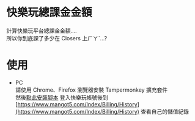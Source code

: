 # 快樂玩總課金金額
計算快樂玩平台總課金金額....  
所以你到底課了多少在 Closers 上ㄏㄚˋ...?  

# 使用
  * PC  
請使用 Chrome、Firefox 瀏覽器安裝 Tampermonkey 擴充套件  
然後[點此安裝腳本](https://github.com/ThanatosDi/Tampermonkey-Script/raw/master/%E5%BF%AB%E6%A8%82%E7%8E%A9/%E5%BF%AB%E6%A8%82%E7%8E%A9%E8%A8%88%E7%AE%97%E7%B8%BD%E8%AA%B2%E9%87%91%E6%95%B8%E9%87%8F.user.js)
登入快樂玩帳號後到 [https://www.mangot5.com/Index/Billing/History](https://www.mangot5.com/Index/Billing/History) 查看自己的儲值紀錄

